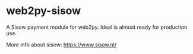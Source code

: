 web2py-sisow
============

A Sisow payment module for web2py. Ideal is almost ready for production use.

More info about sisow: https://www.sisow.nl/
